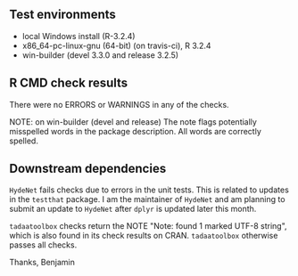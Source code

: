 ## Test environments
* local Windows install (R-3.2.4)
* x86_64-pc-linux-gnu (64-bit) (on travis-ci), R 3.2.4
* win-builder (devel 3.3.0 and release 3.2.5)

## R CMD check results
There were no ERRORS or WARNINGS in any of the checks.

NOTE: on win-builder (devel and release)
The note flags potentially misspelled words in the package
description.  All words are correctly spelled.


## Downstream dependencies
`HydeNet` fails checks due to errors in the unit tests.  This is related
to updates in the `testthat` package.  I am the maintainer of `HydeNet` 
and am planning to submit an update to `HydeNet` after `dplyr` is updated
later this month.

`tadaatoolbox` checks return the NOTE "Note: found 1 marked UTF-8 string",
which is also found in its check results on CRAN.  `tadaatoolbox` otherwise
passes all checks.

Thanks,
Benjamin
